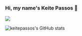 ### Hi, my name's Keite Passos 👋

<!--The best time of my day is when I'm programming with my friends :heart:


Here are some ideas to get you started:
- 🔭 I’m currently working on ...
- 🌱 I’m currently learning ...
- 👯 I’m looking to collaborate on ...
- 🤔 I’m looking for help with ...
- 💬 Ask me about ...
- 📫 How to reach me: ...
- 😄 Pronouns: ...
- ⚡ Fun fact: ...
-->


![](https://github-readme-stats.vercel.app/api/top-langs/?username=keitepassos&layout=compact&theme=chartreuse-dark)

![keitepassos's GitHub stats](https://github-readme-stats.vercel.app/api?username=AllanMorishigue&show_icons=true&theme=chartreuse-dark)